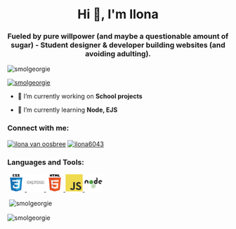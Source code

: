 <h1 align="center">Hi 💚, I'm Ilona</h1>
<h3 align="center">Fueled by pure willpower (and maybe a questionable amount of sugar) - Student designer & developer building websites (and avoiding adulting).</h3>

<p align="left"> <img src="https://komarev.com/ghpvc/?username=smolgeorgie&label=Profile%20views&color=0e75b6&style=flat" alt="smolgeorgie" /> </p>

<p align="left"> <a href="https://github.com/ryo-ma/github-profile-trophy"><img src="https://github-profile-trophy.vercel.app/?username=smolgeorgie" alt="smolgeorgie" /></a> </p>

- 🔭 I’m currently working on **School projects**

- 🌱 I’m currently learning **Node, EJS**

<h3 align="left">Connect with me:</h3>
<p align="left">
<a href="https://linkedin.com/in/ilona van oosbree" target="blank"><img align="center" src="https://raw.githubusercontent.com/rahuldkjain/github-profile-readme-generator/master/src/images/icons/Social/linked-in-alt.svg" alt="ilona van oosbree" height="30" width="40" /></a>
<a href="https://discord.gg/ilona6043" target="blank"><img align="center" src="https://raw.githubusercontent.com/rahuldkjain/github-profile-readme-generator/master/src/images/icons/Social/discord.svg" alt="ilona6043" height="30" width="40" /></a>
</p>

<h3 align="left">Languages and Tools:</h3>
<p align="left"> <a href="https://www.w3schools.com/css/" target="_blank" rel="noreferrer"> <img src="https://raw.githubusercontent.com/devicons/devicon/master/icons/css3/css3-original-wordmark.svg" alt="css3" width="40" height="40"/> </a> <a href="https://expressjs.com" target="_blank" rel="noreferrer"> <img src="https://raw.githubusercontent.com/devicons/devicon/master/icons/express/express-original-wordmark.svg" alt="express" width="40" height="40"/> </a> <a href="https://www.w3.org/html/" target="_blank" rel="noreferrer"> <img src="https://raw.githubusercontent.com/devicons/devicon/master/icons/html5/html5-original-wordmark.svg" alt="html5" width="40" height="40"/> </a> <a href="https://developer.mozilla.org/en-US/docs/Web/JavaScript" target="_blank" rel="noreferrer"> <img src="https://raw.githubusercontent.com/devicons/devicon/master/icons/javascript/javascript-original.svg" alt="javascript" width="40" height="40"/> </a> <a href="https://nodejs.org" target="_blank" rel="noreferrer"> <img src="https://raw.githubusercontent.com/devicons/devicon/master/icons/nodejs/nodejs-original-wordmark.svg" alt="nodejs" width="40" height="40"/> </a> </p>

<p>&nbsp;<img align="center" src="https://github-readme-stats.vercel.app/api?username=smolgeorgie&show_icons=true&locale=en" alt="smolgeorgie" /></p>

<p><img align="center" src="https://github-readme-streak-stats.herokuapp.com/?user=smolgeorgie&" alt="smolgeorgie" /></p>
